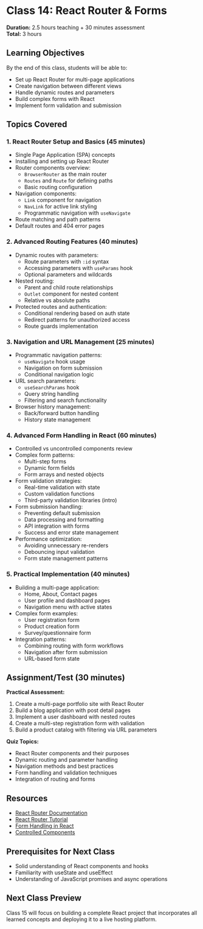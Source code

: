 # Class 14: React Router & Forms

**Duration:** 2.5 hours teaching + 30 minutes assessment  
**Total:** 3 hours

## Learning Objectives
By the end of this class, students will be able to:
- Set up React Router for multi-page applications
- Create navigation between different views
- Handle dynamic routes and parameters
- Build complex forms with React
- Implement form validation and submission

## Topics Covered

### 1. React Router Setup and Basics (45 minutes)
- Single Page Application (SPA) concepts
- Installing and setting up React Router
- Router components overview:
  - `BrowserRouter` as the main router
  - `Routes` and `Route` for defining paths
  - Basic routing configuration
- Navigation components:
  - `Link` component for navigation
  - `NavLink` for active link styling
  - Programmatic navigation with `useNavigate`
- Route matching and path patterns
- Default routes and 404 error pages

### 2. Advanced Routing Features (40 minutes)
- Dynamic routes with parameters:
  - Route parameters with `:id` syntax
  - Accessing parameters with `useParams` hook
  - Optional parameters and wildcards
- Nested routing:
  - Parent and child route relationships
  - `Outlet` component for nested content
  - Relative vs absolute paths
- Protected routes and authentication:
  - Conditional rendering based on auth state
  - Redirect patterns for unauthorized access
  - Route guards implementation

### 3. Navigation and URL Management (25 minutes)
- Programmatic navigation patterns:
  - `useNavigate` hook usage
  - Navigation on form submission
  - Conditional navigation logic
- URL search parameters:
  - `useSearchParams` hook
  - Query string handling
  - Filtering and search functionality
- Browser history management:
  - Back/forward button handling
  - History state management

### 4. Advanced Form Handling in React (60 minutes)
- Controlled vs uncontrolled components review
- Complex form patterns:
  - Multi-step forms
  - Dynamic form fields
  - Form arrays and nested objects
- Form validation strategies:
  - Real-time validation with state
  - Custom validation functions
  - Third-party validation libraries (intro)
- Form submission handling:
  - Preventing default submission
  - Data processing and formatting
  - API integration with forms
  - Success and error state management
- Performance optimization:
  - Avoiding unnecessary re-renders
  - Debouncing input validation
  - Form state management patterns

### 5. Practical Implementation (40 minutes)
- Building a multi-page application:
  - Home, About, Contact pages
  - User profile and dashboard pages
  - Navigation menu with active states
- Complex form examples:
  - User registration form
  - Product creation form
  - Survey/questionnaire form
- Integration patterns:
  - Combining routing with form workflows
  - Navigation after form submission
  - URL-based form state

## Assignment/Test (30 minutes)
**Practical Assessment:**
1. Create a multi-page portfolio site with React Router
2. Build a blog application with post detail pages
3. Implement a user dashboard with nested routes
4. Create a multi-step registration form with validation
5. Build a product catalog with filtering via URL parameters

**Quiz Topics:**
- React Router components and their purposes
- Dynamic routing and parameter handling
- Navigation methods and best practices
- Form handling and validation techniques
- Integration of routing and forms

## Resources
- [React Router Documentation](https://reactrouter.com/)
- [React Router Tutorial](https://reactrouter.com/en/main/start/tutorial)
- [Form Handling in React](https://react.dev/reference/react-dom/components/form)
- [Controlled Components](https://react.dev/reference/react-dom/components/input)

## Prerequisites for Next Class
- Solid understanding of React components and hooks
- Familiarity with useState and useEffect
- Understanding of JavaScript promises and async operations

## Next Class Preview
Class 15 will focus on building a complete React project that incorporates all learned concepts and deploying it to a live hosting platform.